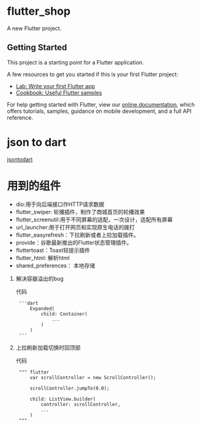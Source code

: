 # flutter_shop

A new Flutter project.

## Getting Started

This project is a starting point for a Flutter application.

A few resources to get you started if this is your first Flutter project:

- [Lab: Write your first Flutter app](https://flutter.dev/docs/get-started/codelab)
- [Cookbook: Useful Flutter samples](https://flutter.dev/docs/cookbook)

For help getting started with Flutter, view our 
[online documentation](https://flutter.dev/docs), which offers tutorials, 
samples, guidance on mobile development, and a full API reference.

# json to dart
[jsontodart](https://javiercbk.github.io/json_to_dart/)

# 用到的组件

- dio:用于向后端接口作HTTP请求数据
- flutter_swiper: 轮播插件，制作了商城首页的轮播效果
- flutter_screenutil:用于不同屏幕的适配，一次设计，适配所有屏幕
- url_launcher:用于打开网页和实现原生电话的拨打
- flutter_easyrefresh：下拉刷新或者上拉加载插件。
- provide：谷歌最新推出的Flutter状态管理插件。
- fluttertoast：Toast轻提示插件
- flutter_html: 解析html
- shared_preferences： 本地存储

1. 解决容器溢出的bug

    代码

        '''dart
            Expanded(
                child: Container(
                    ...
                )
            )
        '''

2. 上拉刷新加载切换时回顶部

    代码

        """ flutter
            var scrollController = new ScrollController();

            scrollController.jumpTo(0.0);

            child: ListView.builder(
                controller: scrollController,
                ...
            )
        """
